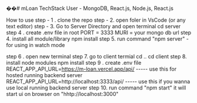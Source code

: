 ��#   m L o a n 
 
 TechStack User - MongoDB, React.js, Node.js, React.js

How to use 
step - 1 . clone the repo
step - 2. open foler in VsCode (or any text editor)
step - 3. Go to Server Directory and open terminal 
       cd server
 step 4 . create .env file in root
       PORT = 3333
       MURI = your mongo db url
step 4. install all module/library
        npm install 
step 5. run command "npm server" - for using in watch mode

step 6 . open new terminal
step 7. go to client termial
       cd ..
       cd client
step 8. install node modules 
       npm install
step 9 . create .env file
    REACT_APP_API_URL=https://m-loan.vercel.app/api/ ----- use this for hosted running backend server
    REACT_APP_API_URL=http://localhost:3333/api/     ----- use this if you wanna use local running backend server
step 10. run command "npm start"
      it will start ui on browser on "hhtp://localhost:3000"
                  
